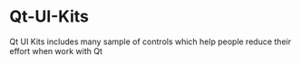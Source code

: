 # Qt-UI-Kits
Qt UI Kits includes many sample of controls which help people reduce their effort when work with Qt
